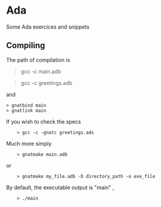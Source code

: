 # Ada
Some Ada exercices and snippets

## Compiling
The path of compilation is

  > gcc -c main.adb

  > gcc -c greetings.adb

and

    > gnatbind main
    > gnatlink main
  
  If you wish to check the specs
  
        > gcc -c -gnatc greetings.ads
    
  Much more simply
  
        > gnatmake main.adb
      
 or
 
        > gnatmake my_file.adb -D directory_path -o exe_file
    
By default, the executable output is "main" ,
    
        > ./main
    
